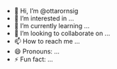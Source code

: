- 👋 Hi, I’m @ottarornsig
- 👀 I’m interested in ...
- 🌱 I’m currently learning ...
- 💞️ I’m looking to collaborate on ...
- 📫 How to reach me ...
- 😄 Pronouns: ...
- ⚡ Fun fact: ...

<!---
ottarornsig/ottarornsig is a ✨ special ✨ repository because its `README.md` (this file) appears on your GitHub profile.
You can click the Preview link to take a look at your changes.
--->

